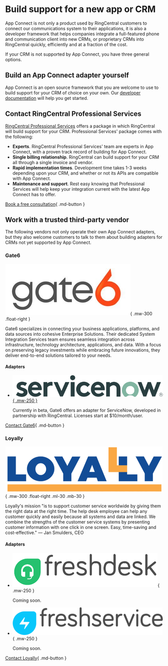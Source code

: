 # Build support for a new app or CRM

App Connect is not only a product used by RingCentral customers to connect our communications system to their applications, it is also a developer framework that helps companies integrate a full-featured phone and communication client into new CRMs, or proprietary CRMs into RingCentral quickly, efficiently and at a fraction of the cost. 

If your CRM is not supported by App Connect, you have three general options.

## Build an App Connect adapter yourself

App Connect is an open source framework that you are welcome to use to build support for your CRM of choice on your own. Our [developer documentation](developers/index.md) will help you get started. 

## Contact RingCentral Professional Services

[RingCentral Professional Services](https://www.ringcentral.com/solutions/professional-services.html) offers a package in which RingCentral will build support for your CRM. Professional Services' package comes with the following:

* **Experts**. RingCentral Professional Services' team are experts in App Connect, with a proven track record of building for App Connect. 
* **Single billing relationship**. RingCentral can build support for your CRM all through a single invoice and vendor.
* **Rapid implementation times**. Development time takes 1-3 weeks depending upon your CRM, and whether or not its APIs are compatible with App Connect. 
* **Maintenance and support**. Rest easy knowing that Professional Services will help keep your integration current with the latest App Connect has to offer.

[Book a free consultation](https://www.ringcentral.com/solutions/professional-services.html#form_professional-services){ .md-button }

## Work with a trusted third-party vendor

The following vendors not only operate their own App Connect adapters, but they also welcome customers to talk to them about building adapters for CRMs not yet supported by App Connect. 

### Gate6

![Gate6 Logo](img/vendor-gate6.png){ .mw-300 .float-right }

Gate6 specializes in connecting your business applications, platforms, and data sources into cohesive Enterprise Solutions. Their dedicated System Integration Services team ensures seamless integration across infrastructure, technology architecture, applications, and data. With a focus on preserving legacy investments while embracing future innovations, they deliver end-to-end solutions tailored to your needs.

#### Adapters

<div class="grid cards" markdown>

-    [![ServiceNow](img/servicenow.png){ .mw-250 }](https://www.ringcentral.com/apps/gate6)
     
     Currently in beta, Gate6 offers an adapter for ServiceNow, developed in partnership with RingCentral. Licenses start at $10/month/user. 

</div>

[Contact Gate6](https://www.gate6.com/contact-us/){ .md-button }

### Loyally

![Loyally Logo](img/loyally-logo.png){ .mw-300 .float-right .ml-30 .mb-30 }

Loyally's mission "is to support customer service worldwide by giving them the right data at the right time. The help desk employee can help any customer quickly and easily because all systems and data are linked. We combine the strengths of the customer service systems by presenting customer information with one click in one screen. Easy, time-saving and cost-effective." &mdash; Jan Smulders, CEO

#### Adapters

<div class="grid cards" markdown>

-    ![FreshDesk](img/freshdesk-logo.png){ .mw-250 }
     
     Coming soon.

-    ![FreshService](img/freshservice-logo.png){ .mw-250 }
     
     Coming soon.

</div>

[Contact Loyally](https://loyally.eu/contact-us/){ .md-button }
